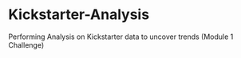 # Kickstarter-Analysis
Performing Analysis on Kickstarter data to uncover trends (Module 1 Challenge)
